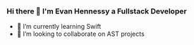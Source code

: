 ### Hi there 👋 I'm Evan Hennessy a Fullstack Developer

- 🌱 I’m currently learning Swift
- 👯 I’m looking to collaborate on AST projects
